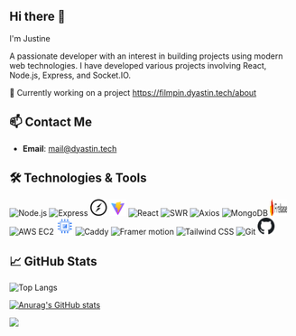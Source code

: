 ## Hi there 👋

I'm Justine

A passionate developer with an interest in building projects using modern web technologies. I have developed various projects involving React, Node.js, Express, and Socket.IO.

🔨 Currently working on a project https://filmpin.dyastin.tech/about

## 📫 Contact Me

- **Email**: [mail@dyastin.tech](mailto:mail@dyastin.tech)

## 🛠️ Technologies & Tools

<p align="left">
  <img src="https://raw.githubusercontent.com/actions/starter-workflows/main/icons/nodejs.svg" alt="Node.js" width="30" height="30"/>
  <img src="https://raw.githubusercontent.com/pheralb/svgl/main/static/library/expressjs.svg" alt="Express" width="30" height="30"/>
  <img src="https://raw.githubusercontent.com/bestofjs/bestofjs/master/apps/bestofjs-nextjs/public/logos/socketio.svg" alt="Socket.IO" width="30" height="30"/>
  <img src="https://raw.githubusercontent.com/bestofjs/bestofjs/master/apps/bestofjs-nextjs/public/logos/vite.svg" alt="Vite" width="30" height="30"/>
  <img src="https://raw.githubusercontent.com/gilbarbara/logos/main/logos/react.svg" alt="React" width="30" height="30"/>
  <img src="https://raw.githubusercontent.com/simple-icons/simple-icons/master/icons/swr.svg" alt="SWR" width="30" height="30"/>
  <img src="https://raw.githubusercontent.com/gilbarbara/logos/main/logos/axios.svg" alt="Axios" width="70" height="30"/>
  <img src="https://raw.githubusercontent.com/gilbarbara/logos/main/logos/mongodb-icon.svg" alt="MongoDB" width="30" height="30"/>
  <img src="https://raw.githubusercontent.com/gilbarbara/logos/main/logos/firebase.svg" alt="Firebase" width="30" height="30" />
  <img src="https://raw.githubusercontent.com/dochne/wappalyzer/main/src/images/icons/Amazon%20EC2.svg" alt="AWS EC2" width="30" height="30"/>
  <img src="https://raw.githubusercontent.com/AwesomeLogos/google-cloud-icons/main/docs/images/compute_engine.svg" alt="Compute Engine" width="30" height="30"/>
  <img src="https://raw.githubusercontent.com/loganmarchione/homelab-svg-assets/main/assets/caddy.svg" alt="Caddy" width="30" height="30" />
  <img src="https://raw.githubusercontent.com/gilbarbara/logos/main/logos/framer.svg" alt="Framer motion" width="30" height="30"/>
  <img src="https://vectorwiki.com/images/IcYvE__tailwind-css.svg" alt="Tailwind CSS" width="30" height="30"/>
  <img src="https://raw.githubusercontent.com/gilbarbara/logos/main/logos/git-icon.svg" alt="Git" width="30" height="30"/>
  <img src="https://raw.githubusercontent.com/walkxcode/dashboard-icons/main/svg/github.svg" alt="GitHub" width="30" height="30"/>
</p>

## 📈 GitHub Stats

![Top Langs](https://github-readme-stats.vercel.app/api/top-langs/?username=Dyastin-0&layout=compact)

[![Anurag's GitHub stats](https://github-readme-stats.vercel.app/api?username=Dyastin-0)](https://github.com/anuraghazra/github-readme-stats)

![](https://komarev.com/ghpvc/?username=Dyastin-0&abbreviated=true)
